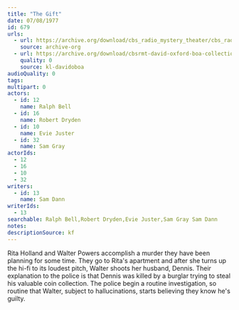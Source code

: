 ```yaml
---
title: "The Gift"
date: 07/08/1977
id: 679
urls: 
  - url: https://archive.org/download/cbs_radio_mystery_theater/cbs_radio_mystery_theater-0651-0700.zip/cbs_radio_mystery_theater-0651-0700%2Fcbsrmt_0679_the_gift.mp3
    source: archive-org
  - url: https://archive.org/download/cbsrmt-david-oxford-boa-collection/CBSRMT-770708-0679-The-Gift-(128-48)_WBBM-JE-{BoA}.mp3
    quality: 0
    source: kl-davidoboa
audioQuality: 0
tags: 
multipart: 0
actors:  
  - id: 12
    name: Ralph Bell  
  - id: 16
    name: Robert Dryden  
  - id: 10
    name: Evie Juster  
  - id: 32
    name: Sam Gray
actorIds:  
  - 12  
  - 16  
  - 10  
  - 32
writers:  
  - id: 13
    name: Sam Dann
writerIds:  
  - 13
searchable: Ralph Bell,Robert Dryden,Evie Juster,Sam Gray Sam Dann
notes: 
descriptionSource: kf
---
```

Rita Holland and Walter Powers accomplish a murder they have been planning for some time. They go to Rita's apartment and after she turns up the hi-fi to its loudest pitch, Walter shoots her husband, Dennis. Their explanation to the police is that Dennis was killed by a burglar trying to steal his valuable coin collection. The police begin a routine investigation, so routine that Walter, subject to hallucinations, starts believing they know he's guilty.